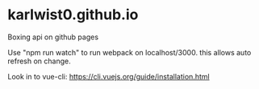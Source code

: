 # karlwist0.github.io
Boxing api on github pages

Use "npm run watch" to run webpack on localhost/3000. this allows auto refresh on change.

Look in to vue-cli: https://cli.vuejs.org/guide/installation.html